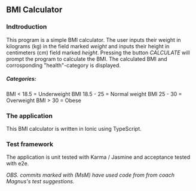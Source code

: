 ## BMI Calculator

### Indtroduction
This program is a simple BMI calculator.
The user inputs their weight in kilograms (kg) in the field marked *weight* and inputs their height in centimeters (cm) field marked *height*.
Pressing the button *CALCULATE* will prompt the program to calculate the BMI. The calculated BMI and corrosponding "health"-category is displayed.

##### Categories:
BMI < 18.5 = Underweight
BMI 18.5 - 25 = Normal weight
BMI 25 - 30 = Overweight
BMI > 30 = Obese


### The application
This BMI calculator is written in Ionic using TypeScript.

### Test framework
The application is unit tested with Karma / Jasmine and acceptance tested with e2e.

*OBS. commits marked with (MsM) have used code from from coach Magnus's test suggestions.*